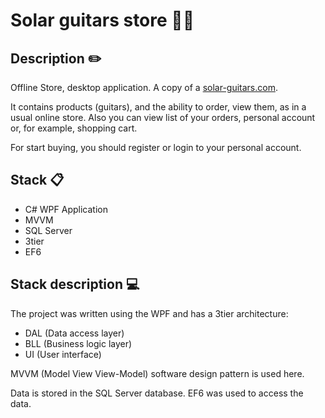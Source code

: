 # Solar guitars store 🎸🛒
## Description ✏️
Offline Store, desktop application. A copy of a [solar-guitars.com](https://www.solar-guitars.com).

It contains products (guitars), and the ability to order, view them, as in a usual online store. Also you can view list of your orders, personal account or, for example, shopping cart.

For start buying, you should register or login to your personal account.

## Stack 📋
- C# WPF Application
- MVVM
- SQL Server
- 3tier
- EF6

## Stack description 💻
The project was written using the WPF and has a 3tier architecture:

- DAL (Data access layer)
- BLL (Business logic layer)
- UI (User interface)

MVVM (Model View View-Model) software design pattern is used here.

Data is stored in the SQL Server database. EF6 was used to access the data.
